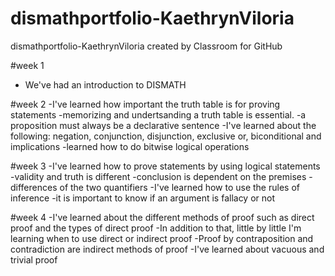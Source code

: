 # dismathportfolio-KaethrynViloria
dismathportfolio-KaethrynViloria created by Classroom for GitHub

#week 1
- We've had an introduction to DISMATH

#week 2 
-I've learned how important the truth table is for proving statements
-memorizing and undertsanding a truth table is essential. 
-a proposition must always be a declarative sentence 
-I've learned about the following: negation, conjunction, disjunction, exclusive or, biconditional and implications
-learned how to do bitwise logical operations

#week 3
-I've learned how to prove statements by using logical statements 
-validity and truth is different 
-conclusion is dependent on the premises
-differences of the two quantifiers 
-I've learned how to use the rules of inference
-it is important to know if an argument is fallacy or not

#week 4
-I've learned about the different methods of proof such as direct proof and the types of direct proof
-In addition to that, little by little I'm learning when to use direct or indirect proof
-Proof by contraposition and contradiction are indirect methods of proof
-I've learned about vacuous and trivial proof
